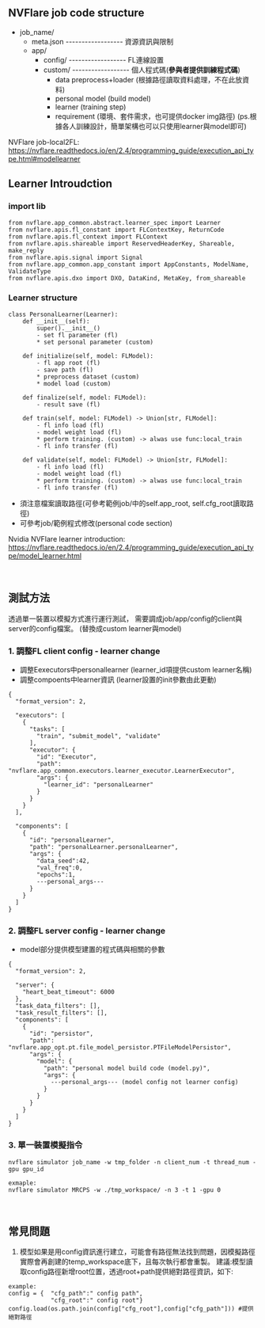

## NVFlare job code structure
* job_name/
  * meta.json ------------------ 資源資訊與限制
  * app/
    * config/ ------------------ FL連線設置
    * custom/ ------------------ 個人程式碼(<b>參與者提供訓練程式碼</b>)
        * data preprocess+loader (根據路徑讀取資料處理，不在此放資料)
        * personal model (build model)
        * learner (training step)
        * requirement (環境、套件需求，也可提供docker img路徑)
        (ps.根據各人訓練設計，簡單架構也可以只使用learner與model即可)

NVFlare job-local2FL: https://nvflare.readthedocs.io/en/2.4/programming_guide/execution_api_type.html#modellearner

## Learner Introudction



### import lib
```
from nvflare.app_common.abstract.learner_spec import Learner
from nvflare.apis.fl_constant import FLContextKey, ReturnCode
from nvflare.apis.fl_context import FLContext
from nvflare.apis.shareable import ReservedHeaderKey, Shareable, make_reply
from nvflare.apis.signal import Signal
from nvflare.app_common.app_constant import AppConstants, ModelName, ValidateType
from nvflare.apis.dxo import DXO, DataKind, MetaKey, from_shareable
```

### Learner structure
```
class PersonalLearner(Learner):
    def __init__(self):
        super().__init__()
        - set fl parameter (fl)
        * set personal parameter (custom)

    def initialize(self, model: FLModel):
        - fl app root (fl)
        - save path (fl)
        * preprocess dataset (custom)
        * model load (custom)
    
    def finalize(self, model: FLModel):
        - result save (fl)
    
    def train(self, model: FLModel) -> Union[str, FLModel]:
        - fl info load (fl)
        - model weight load (fl)
        * perform training. (custom) -> alwas use func:local_train
        - fl info transfer (fl)

    def validate(self, model: FLModel) -> Union[str, FLModel]:
        - fl info load (fl)
        - model weight load (fl)
        * perform training. (custom) -> alwas use func:local_train
        - fl info transfer (fl)

```
* 須注意檔案讀取路徑(可參考範例job/中的self.app_root, self.cfg_root讀取路徑)
* 可參考job/範例程式修改(personal code section)

Nvidia NVFlare learner introduction:
https://nvflare.readthedocs.io/en/2.4/programming_guide/execution_api_type/model_learner.html

<br/>

## 測試方法
透過單一裝置以模擬方式進行運行測試，
需要調成job/app/config的client與server的config檔案。
(替換成custom learner與model)

### 1. 調整FL client config -  learner change
* 調整Eexecutors中personallearner (learner_id項提供custom learner名稱)
* 調整compoents中learner資訊 (learner設置的init參數由此更動)
```
{
  "format_version": 2,

  "executors": [
    {
      "tasks": [
        "train", "submit_model", "validate"
      ],
      "executor": {
        "id": "Executor",
        "path": "nvflare.app_common.executors.learner_executor.LearnerExecutor",
        "args": {
          "learner_id": "personalLearner"
        }
      }
    }
  ],

  "components": [
    {
      "id": "personalLearner",
      "path": "personalLearner.personalLearner",
      "args": {
        "data_seed":42,
        "val_freq":0,
        "epochs":1,
        ---personal_args---
      }
    }
  ]
}

```

### 2. 調整FL server config -  learner change
* model部分提供模型建置的程式碼與相關的參數
```
{
  "format_version": 2,

  "server": {
    "heart_beat_timeout": 6000
  },
  "task_data_filters": [],
  "task_result_filters": [],
  "components": [
    {
      "id": "persistor",
      "path": "nvflare.app_opt.pt.file_model_persistor.PTFileModelPersistor",
      "args": {
        "model": {
          "path": "personal model build code (model.py)",
          "args": {
            ---personal_args--- (model config not learner config)
          }
        }
      }
    }
  ]
}

```


### 3. 單一裝置模擬指令
```
nvflare simulator job_name -w tmp_folder -n client_num -t thread_num -gpu gpu_id

exmaple:
nvflare simulator MRCPS -w ./tmp_workspace/ -n 3 -t 1 -gpu 0
```

<br/>

## 常見問題
1. 模型如果是用config資訊進行建立，可能會有路徑無法找到問題，因模擬路徑實際會再創建的temp_workspace底下，且每次執行都會重製。
建議:模型讀取config路徑新增root位置，透過root+path提供絕對路徑資訊，如下:
```
example:
config = {  "cfg_path":" config path",
            "cfg_root":" config root"}
config.load(os.path.join(config["cfg_root"],config["cfg_path"])) #提供絕對路徑
```
